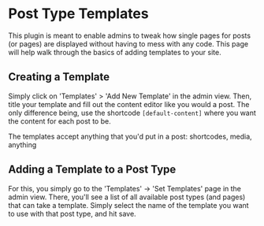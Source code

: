 # Post Type Templates

This plugin is meant to enable admins to tweak how single pages for posts (or pages) are displayed without having to mess with any code. This page will help walk through the basics of adding templates to your site.

## Creating a Template
  
Simply click on 'Templates' > 'Add New Template' in the admin view. Then, title your template and fill out the content editor like you would a post. The only difference being, use the shortcode `[default-content]` where you want the content for each post to be.
  
The templates accept anything that you'd put in a post: shortcodes, media, anything

## Adding a Template to a Post Type
For this, you simply go to the 'Templates' -> 'Set Templates' page in the admin view. There, you'll see a list of all available post types (and pages) that can take a template. Simply select the name of the template you want to use with that post type, and hit save.